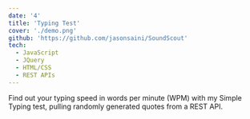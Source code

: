 ```yaml
---
date: '4'
title: 'Typing Test'
cover: './demo.png'
github: 'https://github.com/jasonsaini/SoundScout'
tech:
  - JavaScript
  - JQuery
  - HTML/CSS
  - REST APIs
---
```


Find out your typing speed in words per minute (WPM) with my Simple Typing test, pulling randomly generated quotes from a REST API.
